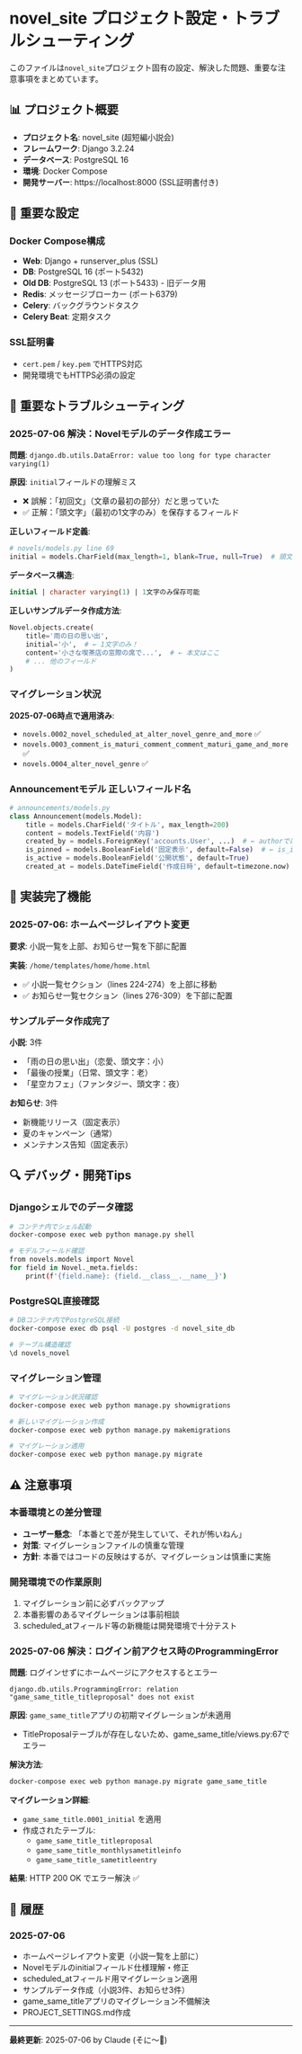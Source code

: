# novel_site プロジェクト設定・トラブルシューティング

このファイルは`novel_site`プロジェクト固有の設定、解決した問題、重要な注意事項をまとめています。

## 📊 プロジェクト概要
- **プロジェクト名**: novel_site (超短編小説会)
- **フレームワーク**: Django 3.2.24
- **データベース**: PostgreSQL 16
- **環境**: Docker Compose
- **開発サーバー**: https://localhost:8000 (SSL証明書付き)

## 🔧 重要な設定

### Docker Compose構成
- **Web**: Django + runserver_plus (SSL)
- **DB**: PostgreSQL 16 (ポート5432)
- **Old DB**: PostgreSQL 13 (ポート5433) - 旧データ用
- **Redis**: メッセージブローカー (ポート6379)
- **Celery**: バックグラウンドタスク
- **Celery Beat**: 定期タスク

### SSL証明書
- `cert.pem` / `key.pem` でHTTPS対応
- 開発環境でもHTTPS必須の設定

## 🚨 重要なトラブルシューティング

### 2025-07-06 解決：Novelモデルのデータ作成エラー

**問題**: `django.db.utils.DataError: value too long for type character varying(1)`

**原因**: `initial`フィールドの理解ミス
- ❌ 誤解：「初回文」（文章の最初の部分）だと思っていた  
- ✅ 正解：「頭文字」（最初の1文字のみ）を保存するフィールド

**正しいフィールド定義**:
```python
# novels/models.py line 69
initial = models.CharField(max_length=1, blank=True, null=True)  # 頭文字を保存
```

**データベース構造**:
```sql
initial | character varying(1) | 1文字のみ保存可能
```

**正しいサンプルデータ作成方法**:
```python
Novel.objects.create(
    title='雨の日の思い出',
    initial='小',  # ← 1文字のみ！
    content='小さな喫茶店の窓際の席で...',  # ← 本文はここ
    # ... 他のフィールド
)
```

### マイグレーション状況
**2025-07-06時点で適用済み**:
- `novels.0002_novel_scheduled_at_alter_novel_genre_and_more` ✅
- `novels.0003_comment_is_maturi_comment_comment_maturi_game_and_more` ✅
- `novels.0004_alter_novel_genre` ✅

### Announcementモデル 正しいフィールド名
```python
# announcements/models.py
class Announcement(models.Model):
    title = models.CharField('タイトル', max_length=200)
    content = models.TextField('内容')
    created_by = models.ForeignKey('accounts.User', ...)  # ← authorではない
    is_pinned = models.BooleanField('固定表示', default=False)  # ← is_importantではない
    is_active = models.BooleanField('公開状態', default=True)
    created_at = models.DateTimeField('作成日時', default=timezone.now)
```

## 🎯 実装完了機能

### 2025-07-06: ホームページレイアウト変更
**要求**: 小説一覧を上部、お知らせ一覧を下部に配置

**実装**: `/home/templates/home/home.html`
- ✅ 小説一覧セクション（lines 224-274）を上部に移動
- ✅ お知らせ一覧セクション（lines 276-309）を下部に配置

### サンプルデータ作成完了
**小説**: 3件
- 「雨の日の思い出」（恋愛、頭文字：小）
- 「最後の授業」（日常、頭文字：老）
- 「星空カフェ」（ファンタジー、頭文字：夜）

**お知らせ**: 3件
- 新機能リリース（固定表示）
- 夏のキャンペーン（通常）
- メンテナンス告知（固定表示）

## 🔍 デバッグ・開発Tips

### Djangoシェルでのデータ確認
```bash
# コンテナ内でシェル起動
docker-compose exec web python manage.py shell

# モデルフィールド確認
from novels.models import Novel
for field in Novel._meta.fields:
    print(f'{field.name}: {field.__class__.__name__}')
```

### PostgreSQL直接確認
```bash
# DBコンテナ内でPostgreSQL接続
docker-compose exec db psql -U postgres -d novel_site_db

# テーブル構造確認
\d novels_novel
```

### マイグレーション管理
```bash
# マイグレーション状況確認
docker-compose exec web python manage.py showmigrations

# 新しいマイグレーション作成
docker-compose exec web python manage.py makemigrations

# マイグレーション適用
docker-compose exec web python manage.py migrate
```

## ⚠️ 注意事項

### 本番環境との差分管理
- **ユーザー懸念**: 「本番とで差が発生していて、それが怖いねん」
- **対策**: マイグレーションファイルの慎重な管理
- **方針**: 本番ではコードの反映はするが、マイグレーションは慎重に実施

### 開発環境での作業原則
1. マイグレーション前に必ずバックアップ
2. 本番影響のあるマイグレーションは事前相談
3. scheduled_atフィールド等の新機能は開発環境で十分テスト

### 2025-07-06 解決：ログイン前アクセス時のProgrammingError

**問題**: ログインせずにホームページにアクセスするとエラー
```
django.db.utils.ProgrammingError: relation "game_same_title_titleproposal" does not exist
```

**原因**: `game_same_title`アプリの初期マイグレーションが未適用
- TitleProposalテーブルが存在しないため、game_same_title/views.py:67でエラー

**解決方法**:
```bash
docker-compose exec web python manage.py migrate game_same_title
```

**マイグレーション詳細**:
- `game_same_title.0001_initial` を適用
- 作成されたテーブル:
  - `game_same_title_titleproposal`
  - `game_same_title_monthlysametitleinfo`  
  - `game_same_title_sametitleentry`

**結果**: HTTP 200 OK でエラー解決 ✅

## 📝 履歴

### 2025-07-06
- ホームページレイアウト変更（小説一覧を上部に）
- Novelモデルのinitialフィールド仕様理解・修正
- scheduled_atフィールド用マイグレーション適用
- サンプルデータ作成（小説3件、お知らせ3件）
- game_same_titleアプリのマイグレーション不備解決
- PROJECT_SETTINGS.md作成

---

**最終更新**: 2025-07-06 by Claude (そに〜🌸)